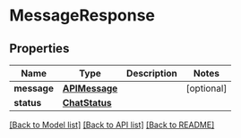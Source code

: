 # MessageResponse

## Properties
Name | Type | Description | Notes
------------ | ------------- | ------------- | -------------
**message** | [**APIMessage**](APIMessage.md) |  | [optional] 
**status** | [**ChatStatus**](ChatStatus.md) |  | 

[[Back to Model list]](../README.md#documentation-for-models) [[Back to API list]](../README.md#documentation-for-api-endpoints) [[Back to README]](../README.md)


